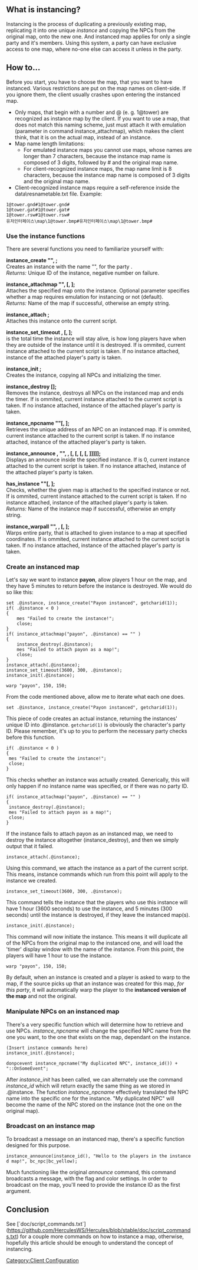 ## What is instancing?

Instancing is the process of duplicating a previously existing map, replicating it into one unique *instance* and
copying the NPCs from the original map, onto the new one. And instanced map applies for only a single party and it's
members. Using this system, a party can have exclusive access to one map, where no-one else can access it unless in the
party.

## How to...

Before you start, you have to choose the map, that you want to have instanced. Various restrictions are put on the map
names on client-side. If you ignore them, the client usually crashes upon entering the instanced map.

- Only maps, that begin with a number and @ (e. g. 1@tower) are recognized as instance map by the client. If you want to
  use a map, that does not match this naming scheme, just must attach it with emulation (parameter <use basename> in
  command instance_attachmap), which makes the client think, that it is on the actual map, instead of an instance.
- Map name length limitations:
  - For emulated instance maps you cannot use maps, whose names are longer than 7 characters, because the instance map
    name is composed of 3 digits, followed by \# and the original map name.
  - For client-recognized instance maps, the map name limit is 8 characters, because the instance map name is composed
    of 3 digits and the original map name.
- Client-recognized instance maps require a self-reference inside the data\resnametable.txt file. Example:

<!-- -->

    1@tower.gnd#1@tower.gnd#
    1@tower.gat#1@tower.gat#
    1@tower.rsw#1@tower.rsw#
    유저인터페이스\map\1@tower.bmp#유저인터페이스\map\1@tower.bmp#

### Use the instance functions

There are several functions you need to familiarize yourself with:

**instance_create "<name>", <party id>;**  
Creates an instance with the name "<name>", for the party <party id>.  
*Returns:* Unique ID of the instance, negative number on failure.

**instance_attachmap "<map name>", <instance id>\[, <use basename>\];**  
Attaches the specified map onto the instance. Optional parameter <use basename> specifies whether a map requires
emulation for instancing or not (default).  
*Returns:* Name of the map if successful, otherwise an empty string.

**instance_attach <instance id>;**  
Attaches this instance onto the current script.

**instance_set_timeout <limit>, <limit2>\[, <instance id>\];**  
<limit> is the total time the instance will stay alive, <limit2> is how long players have when they are outside of the
instance until it is destroyed. If <instance id> is ommited, current instance attached to the current script is taken.
If no instance attached, instance of the attached player's party is taken.

**instance_init <instance id>;**  
Creates the instance, copying all NPCs and initializing the timer.

**instance_destroy \[<instance id>\];**  
Removes the instance, destroys all NPCs on the instanced map and ends the timer. If <instance id> is ommited, current
instance attached to the current script is taken. If no instance attached, instance of the attached player's party is
taken.

**instance_npcname "<npc name>"\[, <instance id>\];**  
Retrieves the unique address of an NPC on an instanced map. If <instance id> is ommited, current instance attached to
the current script is taken. If no instance attached, instance of the attached player's party is taken.

**instance_announce <instance id>, "<message>", <flag>, <color>\[, <type>\[, <size>\[, <alignment>\[,
<position>\]\]\]\]\];**  
Displays an announce inside the specified instance. If <instance id> is 0, current instance attached to the current
script is taken. If no instance attached, instance of the attached player's party is taken.

**has_instance "<map name>"\[, <instance id>\];**  
Checks, whether the given map is attached to the specified instance or not. If <instance id> is ommited, current
instance attached to the current script is taken. If no instance attached, instance of the attached player's party is
taken.  
*Returns:* Name of the instance map if successful, otherwise an empty string.

**instance_warpall "<map name>", <x>, <y>\[, <instance id>\];**  
Warps entire party, that is attached to given instance to a map at specified coordinates. If <instance id> is ommited,
current instance attached to the current script is taken. If no instance attached, instance of the attached player's
party is taken.

### Create an instanced map

Let's say we want to instance **payon**, allow players 1 hour on the map, and they have 5 minutes to return before the
instance is destroyed. We would do so like this:

    set .@instance, instance_create("Payon instanced", getcharid(1));
    if( .@instance < 0 )
    {
    	mes "Failed to create the instance!";
    	close;
    }
    if( instance_attachmap("payon", .@instance) == "" )
    {
     	instance_destroy(.@instance);
    	mes "Failed to attach payon as a map!";
    	close;
    }
    instance_attach(.@instance);
    instance_set_timeout(3600, 300, .@instance);
    instance_init(.@instance);

    warp "payon", 150, 150;

From the code mentioned above, allow me to iterate what each one does.

`set .@instance, instance_create("Payon instanced", getcharid(1));`

This piece of code creates an actual instance, returning the instances' unique ID into .@instance. `getcharid(1)` is
obviously the character's party ID. Please remember, it's up to you to perform the necessary party checks before this
function.

`if( .@instance < 0 )`  
`{`  
` mes "Failed to create the instance!";`  
` close;`  
`}`

This checks whether an instance was actually created. Generically, this will only happen if no instance name was
specified, or if there was no party ID.

`if( instance_attachmap("payon", .@instance) == "" )`  
`{`  
` instance_destroy(.@instance);`  
` mes "Failed to attach payon as a map!";`  
` close;`  
`}`

If the instance fails to attach payon as an instanced map, we need to destroy the instance altogether
(instance_destroy), and then we simply output that it failed.

`instance_attach(.@instance);`

Using this command, we attach the instance as a part of the current script. This means, instance commands which run from
this point will apply to the instance we created.

`instance_set_timeout(3600, 300, .@instance);`

This command tells the instance that the players who use this instance will have 1 hour (3600 seconds) to use the
instance, and 5 minutes (300 seconds) until the instance is destroyed, if they leave the instanced map(s).

`instance_init(.@instance);`

This command will now initiate the instance. This means it will duplicate all of the NPCs from the original map to the
instanced one, and will load the 'timer' display window with the name of the instance. From this point, the players will
have 1 hour to use the instance.

`warp "payon", 150, 150;`

By default, when an instance is created and a player is asked to warp to the map, if the source picks up that an
instance was created for this map, *for this party*, it will automatically warp the player to the **instanced version of
the map** and not the original.

### Manipulate NPCs on an instanced map

There's a very specific function which will determine how to retrieve and use NPCs. *instance_npcname* will change the
specified NPC name from the one you want, to the one that exists on the map, dependant on the instance.

    (Insert instance commands here)
    instance_init(.@instance);

    donpcevent instance_npcname("My duplicated NPC", instance_id()) + "::OnSomeEvent";

After *instance_init* has been called, we can alternately use the command *instance_id* which will return exactly the
same thing as we stored in .@instance. The function *instance_npcname* effectively translated the NPC name into the
specific one for the instance. "My duplicated NPC" will become the name of the NPC stored on the instance (not the one
on the original map).

### Broadcast on an instance map

To broadcast a message on an instanced map, there's a specific function designed for this purpose.

`instance_announce(instance_id(), "Hello to the players in the instanced map!", bc_npc|bc_yellow);`

Much functioning like the original *announce* command, this command broadcasts a message, with the flag and color
settings. In order to broadcast on the map, you'll need to provide the instance ID as the first argument.

## Conclusion

See \[\`doc/script_commands.txt\`\](https://github.com/HerculesWS/Hercules/blob/stable/doc/script_commands.txt) for a
couple more commands on how to instance a map, otherwise, hopefully this article should be enough to understand the
concept of instancing.

[Category:Client Configuration](Category:Client_Configuration "wikilink")
